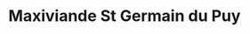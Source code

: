 ---
title: "Maxiviande St Germain du Puy"
url: /saint-germain-du-puy/maxiviande-st-germain-du-puy/
shop: boucherie
---